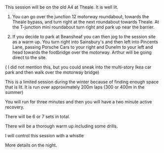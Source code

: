This session will be on the old A4 at Theale. It is well lit.
  
 1. You can go over the junction 12 motorway roundabout, towards the Theale
bypass, and turn right at the next roundabout towards Theale. At the
T-junction mini roundabout turn right and park up near the barrier.
  
 2. If you decide to park at Beansheaf you can then jog to the session site
as a warm up. You turn right into Sainsbury's and then left into Pincents
Lane, passing Porsche Cars to your right and Dunelm to your left and head
towards the footbridge over the motorway. Arthur will be going direct to
the site.

( I did not mention this, but you could sneak into the multi-story Ikea car park and then walk over the motorway bridge)

This is a limited session during the winter because of finding enough space that is lit. It is run over approximately 200m laps (300 or 400m in the summer)
 
You will run for three minutes and then you will have a two minute active recovery.
 
There will be 6 or 7 sets in total.
 
There will be a thorough warm up including some drills.
 
I will control this session with a whistle
 
More details on the night.